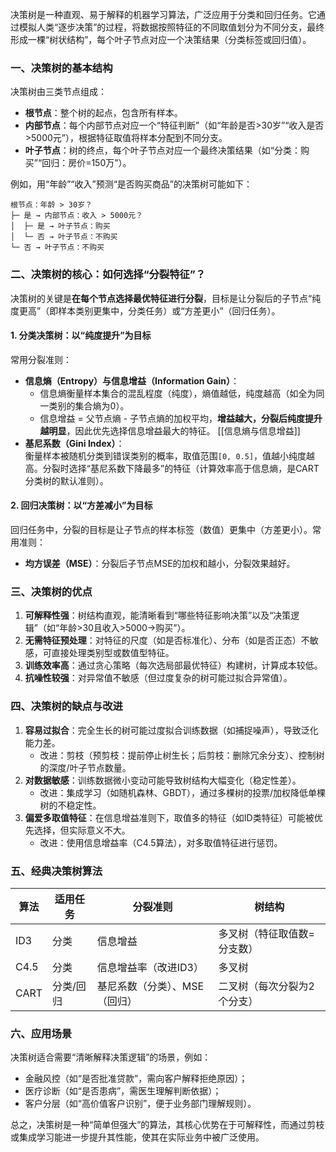 
决策树是一种直观、易于解释的机器学习算法，广泛应用于分类和回归任务。它通过模拟人类“逐步决策”的过程，将数据按照特征的不同取值划分为不同分支，最终形成一棵“树状结构”，每个叶子节点对应一个决策结果（分类标签或回归值）。

### **一、决策树的基本结构**  
决策树由三类节点组成：  
- **根节点**：整个树的起点，包含所有样本。  
- **内部节点**：每个内部节点对应一个“特征判断”（如“年龄是否>30岁”“收入是否>5000元”），根据特征取值将样本分配到不同分支。  
- **叶子节点**：树的终点，每个叶子节点对应一个最终决策结果（如“分类：购买”“回归：房价=150万”）。  

例如，用“年龄”“收入”预测“是否购买商品”的决策树可能如下：  
```
根节点：年龄 > 30岁？  
├─ 是 → 内部节点：收入 > 5000元？  
│  ├─ 是 → 叶子节点：购买  
│  └─ 否 → 叶子节点：不购买  
└─ 否 → 叶子节点：不购买  
```

### **二、决策树的核心：如何选择“分裂特征”？**  
决策树的关键是**在每个节点选择最优特征进行分裂**，目标是让分裂后的子节点“纯度更高”（即样本类别更集中，分类任务）或“方差更小”（回归任务）。  

#### 1. 分类决策树：以“纯度提升”为目标  
常用分裂准则：  
- **信息熵（Entropy）与信息增益（Information Gain）**：  
  - 信息熵衡量样本集合的混乱程度（纯度），熵值越低，纯度越高（如全为同一类别的集合熵为0）。  
  - 信息增益 = 父节点熵 - 子节点熵的加权平均，**增益越大，分裂后纯度提升越明显**，因此优先选择信息增益最大的特征。  [[信息熵与信息增益]]
- **基尼系数（Gini Index）**：  
  衡量样本被随机分类到错误类别的概率，取值范围`[0, 0.5]`，值越小纯度越高。分裂时选择“基尼系数下降最多”的特征（计算效率高于信息熵，是CART分类树的默认准则）。  

#### 2. 回归决策树：以“方差减小”为目标  
回归任务中，分裂的目标是让子节点的样本标签（数值）更集中（方差更小）。常用准则：  
- **均方误差（MSE）**：分裂后子节点MSE的加权和越小，分裂效果越好。  

### **三、决策树的优点**  
1. **可解释性强**：树结构直观，能清晰看到“哪些特征影响决策”以及“决策逻辑”（如“年龄>30且收入>5000→购买”）。  
2. **无需特征预处理**：对特征的尺度（如是否标准化）、分布（如是否正态）不敏感，可直接处理类别型或数值型特征。  
3. **训练效率高**：通过贪心策略（每次选局部最优特征）构建树，计算成本较低。  
4. **抗噪性较强**：对异常值不敏感（但过度复杂的树可能过拟合异常值）。  

### **四、决策树的缺点与改进**  
1. **容易过拟合**：完全生长的树可能过度拟合训练数据（如捕捉噪声），导致泛化能力差。  
   - 改进：剪枝（预剪枝：提前停止树生长；后剪枝：删除冗余分支）、控制树的深度/叶子节点数量。  
2. **对数据敏感**：训练数据微小变动可能导致树结构大幅变化（稳定性差）。  
   - 改进：集成学习（如随机森林、GBDT），通过多棵树的投票/加权降低单棵树的不稳定性。  
3. **偏爱多取值特征**：在信息增益准则下，取值多的特征（如ID类特征）可能被优先选择，但实际意义不大。  
   - 改进：使用信息增益率（C4.5算法），对多取值特征进行惩罚。  

### **五、经典决策树算法**  
| 算法       | 适用任务 | 分裂准则               | 树结构       |  
|------------|----------|------------------------|--------------|  
| ID3        | 分类     | 信息增益               | 多叉树（特征取值数=分支数） |  
| C4.5       | 分类     | 信息增益率（改进ID3）   | 多叉树       |  
| CART       | 分类/回归 | 基尼系数（分类）、MSE（回归） | 二叉树（每次分裂为2个分支） |  

### **六、应用场景**  
决策树适合需要“清晰解释决策逻辑”的场景，例如：  
- 金融风控（如“是否批准贷款”，需向客户解释拒绝原因）；  
- 医疗诊断（如“是否患病”，需医生理解判断依据）；  
- 客户分层（如“高价值客户识别”，便于业务部门理解规则）。  

总之，决策树是一种“简单但强大”的算法，其核心优势在于可解释性，而通过剪枝或集成学习能进一步提升其性能，使其在实际业务中被广泛使用。

